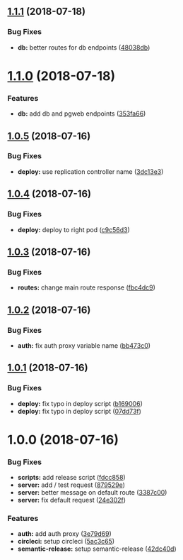 ## [1.1.1](https://github.com/tsirlucas/soundplace-gateway/compare/v1.1.0...v1.1.1) (2018-07-18)


### Bug Fixes

* **db:** better routes for db endpoints ([48038db](https://github.com/tsirlucas/soundplace-gateway/commit/48038db))

# [1.1.0](https://github.com/tsirlucas/soundplace-gateway/compare/v1.0.5...v1.1.0) (2018-07-18)


### Features

* **db:** add db and pgweb endpoints ([353fa66](https://github.com/tsirlucas/soundplace-gateway/commit/353fa66))

## [1.0.5](https://github.com/tsirlucas/soundplace-gateway/compare/v1.0.4...v1.0.5) (2018-07-16)


### Bug Fixes

* **deploy:** use replication controller name ([3dc13e3](https://github.com/tsirlucas/soundplace-gateway/commit/3dc13e3))

## [1.0.4](https://github.com/tsirlucas/soundplace-gateway/compare/v1.0.3...v1.0.4) (2018-07-16)


### Bug Fixes

* **deploy:** deploy to right pod ([c9c56d3](https://github.com/tsirlucas/soundplace-gateway/commit/c9c56d3))

## [1.0.3](https://github.com/tsirlucas/soundplace-gateway/compare/v1.0.2...v1.0.3) (2018-07-16)


### Bug Fixes

* **routes:** change main route response ([fbc4dc9](https://github.com/tsirlucas/soundplace-gateway/commit/fbc4dc9))

## [1.0.2](https://github.com/tsirlucas/soundplace-gateway/compare/v1.0.1...v1.0.2) (2018-07-16)


### Bug Fixes

* **auth:** fix auth proxy variable name ([bb473c0](https://github.com/tsirlucas/soundplace-gateway/commit/bb473c0))

## [1.0.1](https://github.com/tsirlucas/soundplace-gateway/compare/v1.0.0...v1.0.1) (2018-07-16)


### Bug Fixes

* **deploy:** fix typo in deploy script ([b169006](https://github.com/tsirlucas/soundplace-gateway/commit/b169006))
* **deploy:** fix typo in deploy script ([07dd73f](https://github.com/tsirlucas/soundplace-gateway/commit/07dd73f))

# 1.0.0 (2018-07-16)


### Bug Fixes

* **scripts:** add release script ([fdcc858](https://github.com/tsirlucas/soundplace-gateway/commit/fdcc858))
* **server:** add / test request ([879529e](https://github.com/tsirlucas/soundplace-gateway/commit/879529e))
* **server:** better message on default route ([3387c00](https://github.com/tsirlucas/soundplace-gateway/commit/3387c00))
* **server:** fix default request ([24e302f](https://github.com/tsirlucas/soundplace-gateway/commit/24e302f))


### Features

* **auth:** add auth proxy ([3e79d69](https://github.com/tsirlucas/soundplace-gateway/commit/3e79d69))
* **circleci:** setup circleci ([5ac3c65](https://github.com/tsirlucas/soundplace-gateway/commit/5ac3c65))
* **semantic-release:** setup semantic-release ([42dc40d](https://github.com/tsirlucas/soundplace-gateway/commit/42dc40d))
